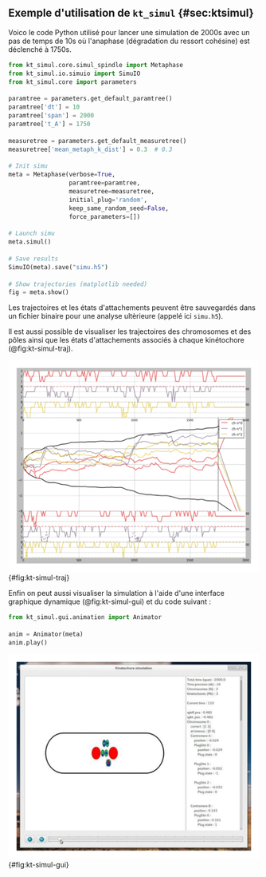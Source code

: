 ## Exemple d'utilisation de `kt_simul` {#sec:ktsimul}

Voico le code Python utilisé pour lancer une simulation de 2000s avec un pas de temps de 10s où l'anaphase (dégradation du ressort cohésine) est déclenché à 1750s.

```python
from kt_simul.core.simul_spindle import Metaphase
from kt_simul.io.simuio import SimuIO
from kt_simul.core import parameters

paramtree = parameters.get_default_paramtree()
paramtree['dt'] = 10
paramtree['span'] = 2000
paramtree['t_A'] = 1750

measuretree = parameters.get_default_measuretree()
measuretree['mean_metaph_k_dist'] = 0.3  # 0.3

# Init simu
meta = Metaphase(verbose=True,
                 paramtree=paramtree,
                 measuretree=measuretree,
                 initial_plug='random',
                 keep_same_random_seed=False,
                 force_parameters=[])

# Launch simu
meta.simul()

# Save results
SimuIO(meta).save("simu.h5")

# Show trajectories (matplotlib needed)
fig = meta.show()
```

Les trajectoires et les états d'attachements peuvent être sauvegardés dans un fichier binaire pour une analyse ultèrieure (appelé ici `simu.h5`).

Il est aussi possible de visualiser les trajectoires des chromosomes et des pôles ainsi que les états d'attachements associés à chaque kinétochore (@fig:kt-simul-traj).

![Exemple de trajectoire générée par `kt_simul`. En plus de l'évolution de la position ($y$) en fonction du temps ($x$), on visualise aussi les états d'attachements de chaque kinétochore sur les panneaux supèrieurs et inférieurs.](figures/annexes/trajectories.png){#fig:kt-simul-traj}

Enfin on peut aussi visualiser la simulation à l'aide d'une interface graphique dynamique (@fig:kt-simul-gui) et du code suivant :


```python
from kt_simul.gui.animation import Animator

anim = Animator(meta)
anim.play()
```

![L'interface graphique permet de suivre la dynamique en temps réel à l'aide d'un « slider » qui permet de changer le temps rapidement.](figures/annexes/gui.png "GUI"){#fig:kt-simul-gui}
